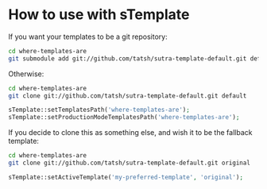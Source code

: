 # How to use with sTemplate

If you want your templates to be a git repository:

```bash
cd where-templates-are
git submodule add git://github.com/tatsh/sutra-template-default.git default
```

Otherwise:

```bash
cd where-templates-are
git clone git://github.com/tatsh/sutra-template-default.git default
```

```php
sTemplate::setTemplatesPath('where-templates-are');
sTemplate::setProductionModeTemplatesPath('where-templates-are');
```

If you decide to clone this as something else, and wish it to be the fallback template:

```bash
cd where-templates-are
git clone git://github.com/tatsh/sutra-template-default.git original
```

```php
sTemplate::setActiveTemplate('my-preferred-template', 'original');
```
